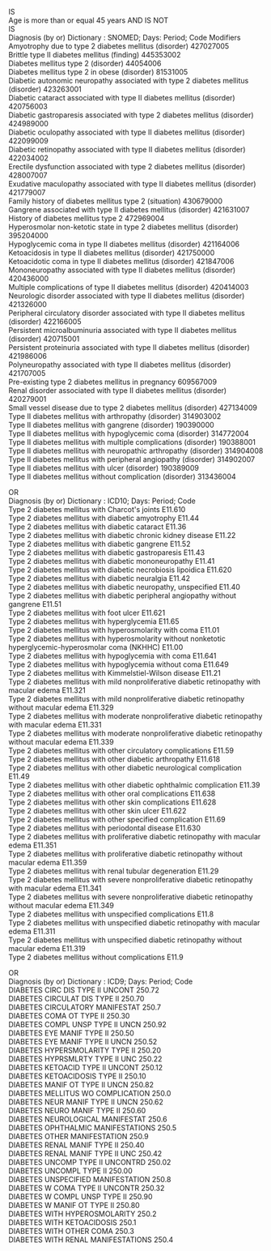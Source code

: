 
IS	
Age is more than or equal 45 years
AND	
IS NOT	
IS	
Diagnosis
(by or) Dictionary : SNOMED; Days: Period;	Code		Modifiers				
Amyotrophy due to type 2 diabetes mellitus (disorder)	427027005					
Brittle type II diabetes mellitus (finding)	445353002					
Diabetes mellitus type 2 (disorder)	44054006					
Diabetes mellitus type 2 in obese (disorder)	81531005					
Diabetic autonomic neuropathy associated with type 2 diabetes mellitus (disorder)	423263001					
Diabetic cataract associated with type II diabetes mellitus (disorder)	420756003					
Diabetic gastroparesis associated with type 2 diabetes mellitus (disorder)	424989000					
Diabetic oculopathy associated with type II diabetes mellitus (disorder)	422099009					
Diabetic retinopathy associated with type II diabetes mellitus (disorder)	422034002					
Erectile dysfunction associated with type 2 diabetes mellitus (disorder)	428007007					
Exudative maculopathy associated with type II diabetes mellitus (disorder)	421779007					
Family history of diabetes mellitus type 2 (situation)	430679000					
Gangrene associated with type II diabetes mellitus (disorder)	421631007					
History of diabetes mellitus type 2	472969004					
Hyperosmolar non-ketotic state in type 2 diabetes mellitus (disorder)	395204000					
Hypoglycemic coma in type II diabetes mellitus (disorder)	421164006					
Ketoacidosis in type II diabetes mellitus (disorder)	421750000					
Ketoacidotic coma in type II diabetes mellitus (disorder)	421847006					
Mononeuropathy associated with type II diabetes mellitus (disorder)	420436000					
Multiple complications of type II diabetes mellitus (disorder)	420414003					
Neurologic disorder associated with type II diabetes mellitus (disorder)	421326000					
Peripheral circulatory disorder associated with type II diabetes mellitus (disorder)	422166005					
Persistent microalbuminuria associated with type II diabetes mellitus (disorder)	420715001					
Persistent proteinuria associated with type II diabetes mellitus (disorder)	421986006					
Polyneuropathy associated with type II diabetes mellitus (disorder)	421707005					
Pre-existing type 2 diabetes mellitus in pregnancy	609567009					
Renal disorder associated with type II diabetes mellitus (disorder)	420279001					
Small vessel disease due to type 2 diabetes mellitus (disorder)	427134009					
Type II diabetes mellitus with arthropathy (disorder)	314903002					
Type II diabetes mellitus with gangrene (disorder)	190390000					
Type II diabetes mellitus with hypoglycemic coma (disorder)	314772004					
Type II diabetes mellitus with multiple complications (disorder)	190388001					
Type II diabetes mellitus with neuropathic arthropathy (disorder)	314904008					
Type II diabetes mellitus with peripheral angiopathy (disorder)	314902007					
Type II diabetes mellitus with ulcer (disorder)	190389009					
Type II diabetes mellitus without complication (disorder)	313436004	

OR		
Diagnosis
(by or) Dictionary : ICD10; Days: Period;	Code						
Type 2 diabetes mellitus with Charcot's joints	E11.610					
Type 2 diabetes mellitus with diabetic amyotrophy	E11.44					
Type 2 diabetes mellitus with diabetic cataract	E11.36					
Type 2 diabetes mellitus with diabetic chronic kidney disease	E11.22					
Type 2 diabetes mellitus with diabetic gangrene	E11.52					
Type 2 diabetes mellitus with diabetic gastroparesis	E11.43					
Type 2 diabetes mellitus with diabetic mononeuropathy	E11.41					
Type 2 diabetes mellitus with diabetic necrobiosis lipoidica	E11.620					
Type 2 diabetes mellitus with diabetic neuralgia	E11.42					
Type 2 diabetes mellitus with diabetic neuropathy, unspecified	E11.40					
Type 2 diabetes mellitus with diabetic peripheral angiopathy without gangrene	E11.51					
Type 2 diabetes mellitus with foot ulcer	E11.621					
Type 2 diabetes mellitus with hyperglycemia	E11.65					
Type 2 diabetes mellitus with hyperosmolarity with coma	E11.01					
Type 2 diabetes mellitus with hyperosmolarity without nonketotic hyperglycemic-hyperosmolar coma (NKHHC)	E11.00					
Type 2 diabetes mellitus with hypoglycemia with coma	E11.641					
Type 2 diabetes mellitus with hypoglycemia without coma	E11.649					
Type 2 diabetes mellitus with Kimmelstiel-Wilson disease	E11.21					
Type 2 diabetes mellitus with mild nonproliferative diabetic retinopathy with macular edema	E11.321					
Type 2 diabetes mellitus with mild nonproliferative diabetic retinopathy without macular edema	E11.329					
Type 2 diabetes mellitus with moderate nonproliferative diabetic retinopathy with macular edema	E11.331					
Type 2 diabetes mellitus with moderate nonproliferative diabetic retinopathy without macular edema	E11.339					
Type 2 diabetes mellitus with other circulatory complications	E11.59					
Type 2 diabetes mellitus with other diabetic arthropathy	E11.618					
Type 2 diabetes mellitus with other diabetic neurological complication	E11.49					
Type 2 diabetes mellitus with other diabetic ophthalmic complication	E11.39					
Type 2 diabetes mellitus with other oral complications	E11.638					
Type 2 diabetes mellitus with other skin complications	E11.628					
Type 2 diabetes mellitus with other skin ulcer	E11.622					
Type 2 diabetes mellitus with other specified complication	E11.69					
Type 2 diabetes mellitus with periodontal disease	E11.630					
Type 2 diabetes mellitus with proliferative diabetic retinopathy with macular edema	E11.351					
Type 2 diabetes mellitus with proliferative diabetic retinopathy without macular edema	E11.359					
Type 2 diabetes mellitus with renal tubular degeneration	E11.29					
Type 2 diabetes mellitus with severe nonproliferative diabetic retinopathy with macular edema	E11.341					
Type 2 diabetes mellitus with severe nonproliferative diabetic retinopathy without macular edema	E11.349					
Type 2 diabetes mellitus with unspecified complications	E11.8					
Type 2 diabetes mellitus with unspecified diabetic retinopathy with macular edema	E11.311					
Type 2 diabetes mellitus with unspecified diabetic retinopathy without macular edema	E11.319					
Type 2 diabetes mellitus without complications	E11.9					

OR	
Diagnosis
(by or) Dictionary : ICD9; Days: Period;	Code						
DIABETES CIRC DIS TYPE II UNCONT	250.72					
DIABETES CIRCULAT DIS TYPE II	250.70					
DIABETES CIRCULATORY MANIFESTAT	250.7					
DIABETES COMA OT TYPE II	250.30					
DIABETES COMPL UNSP TYPE II UNCN	250.92					
DIABETES EYE MANIF TYPE II	250.50					
DIABETES EYE MANIF TYPE II UNCN	250.52					
DIABETES HYPERSMOLARITY TYPE II	250.20					
DIABETES HYPRSMLRTY TYPE II UNC	250.22					
DIABETES KETOACID TYPE II UNCONT	250.12					
DIABETES KETOACIDOSIS TYPE II	250.10					
DIABETES MANIF OT TYPE II UNCN	250.82					
DIABETES MELLITUS WO COMPLICATION	250.0					
DIABETES NEUR MANIF TYPE II UNCN	250.62					
DIABETES NEURO MANIF TYPE II	250.60					
DIABETES NEUROLOGICAL MANIFESTAT	250.6					
DIABETES OPHTHALMIC MANIFESTATIONS	250.5					
DIABETES OTHER MANIFESTATION	250.9					
DIABETES RENAL MANIF TYPE II	250.40					
DIABETES RENAL MANIF TYPE II UNC	250.42					
DIABETES UNCOMP TYPE II UNCONTRD	250.02					
DIABETES UNCOMPL TYPE II	250.00					
DIABETES UNSPECIFIED MANIFESTATION	250.8					
DIABETES W COMA TYPE II UNCONTR	250.32					
DIABETES W COMPL UNSP TYPE II	250.90					
DIABETES W MANIF OT TYPE II	250.80					
DIABETES WITH HYPEROSMOLARITY	250.2					
DIABETES WITH KETOACIDOSIS	250.1					
DIABETES WITH OTHER COMA	250.3					
DIABETES WITH RENAL MANIFESTATIONS	250.4
